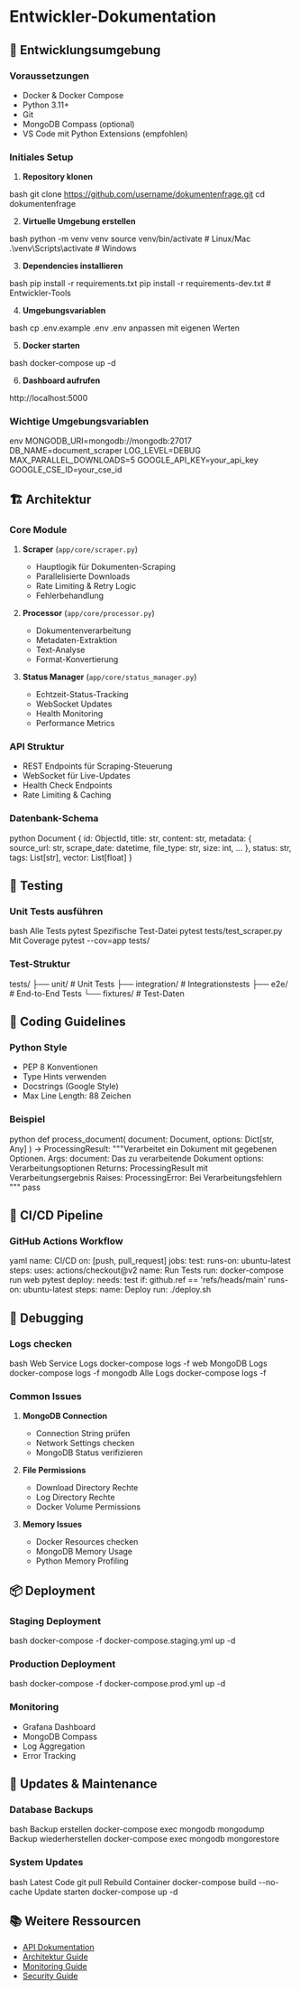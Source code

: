 # Entwickler-Dokumentation

## 🔧 Entwicklungsumgebung

### Voraussetzungen
- Docker & Docker Compose
- Python 3.11+
- Git
- MongoDB Compass (optional)
- VS Code mit Python Extensions (empfohlen)

### Initiales Setup

1. **Repository klonen** 

bash
git clone https://github.com/username/dokumentenfrage.git
cd dokumentenfrage


2. **Virtuelle Umgebung erstellen**

bash
python -m venv venv
source venv/bin/activate # Linux/Mac
.\venv\Scripts\activate # Windows


3. **Dependencies installieren**

bash
pip install -r requirements.txt
pip install -r requirements-dev.txt # Entwickler-Tools


4. **Umgebungsvariablen**

bash
cp .env.example .env
.env anpassen mit eigenen Werten


5. **Docker starten**

bash
docker-compose up -d


6. **Dashboard aufrufen**

http://localhost:5000


### Wichtige Umgebungsvariablen     


env
MONGODB_URI=mongodb://mongodb:27017
DB_NAME=document_scraper
LOG_LEVEL=DEBUG
MAX_PARALLEL_DOWNLOADS=5
GOOGLE_API_KEY=your_api_key
GOOGLE_CSE_ID=your_cse_id



## 🏗 Architektur

### Core Module

1. **Scraper** (`app/core/scraper.py`)
   - Hauptlogik für Dokumenten-Scraping
   - Parallelisierte Downloads
   - Rate Limiting & Retry Logic
   - Fehlerbehandlung

2. **Processor** (`app/core/processor.py`)
   - Dokumentenverarbeitung
   - Metadaten-Extraktion
   - Text-Analyse
   - Format-Konvertierung

3. **Status Manager** (`app/core/status_manager.py`)
   - Echtzeit-Status-Tracking
   - WebSocket Updates
   - Health Monitoring
   - Performance Metrics

### API Struktur
- REST Endpoints für Scraping-Steuerung
- WebSocket für Live-Updates
- Health Check Endpoints
- Rate Limiting & Caching

### Datenbank-Schema

python
Document {
id: ObjectId,
title: str,
content: str,
metadata: {
source_url: str,
scrape_date: datetime,
file_type: str,
size: int,
...
},
status: str,
tags: List[str],
vector: List[float]
}


## 🧪 Testing

### Unit Tests ausführen
bash
Alle Tests
pytest
Spezifische Test-Datei
pytest tests/test_scraper.py
Mit Coverage
pytest --cov=app tests/


### Test-Struktur

tests/
├── unit/ # Unit Tests
├── integration/ # Integrationstests
├── e2e/ # End-to-End Tests
└── fixtures/ # Test-Daten



## 📝 Coding Guidelines

### Python Style
- PEP 8 Konventionen
- Type Hints verwenden
- Docstrings (Google Style)
- Max Line Length: 88 Zeichen

### Beispiel

python
def process_document(
document: Document,
options: Dict[str, Any]
) -> ProcessingResult:
"""Verarbeitet ein Dokument mit gegebenen Optionen.
Args:
document: Das zu verarbeitende Dokument
options: Verarbeitungsoptionen
Returns:
ProcessingResult mit Verarbeitungsergebnis
Raises:
ProcessingError: Bei Verarbeitungsfehlern
"""
pass


## 🔄 CI/CD Pipeline

### GitHub Actions Workflow

yaml
name: CI/CD
on: [push, pull_request]
jobs:
test:
runs-on: ubuntu-latest
steps:
uses: actions/checkout@v2
name: Run Tests
run: docker-compose run web pytest
deploy:
needs: test
if: github.ref == 'refs/heads/main'
runs-on: ubuntu-latest
steps:
name: Deploy
run: ./deploy.sh


## 🐛 Debugging

### Logs checken

bash
Web Service Logs
docker-compose logs -f web
MongoDB Logs
docker-compose logs -f mongodb
Alle Logs
docker-compose logs -f


### Common Issues

1. **MongoDB Connection**
   - Connection String prüfen
   - Network Settings checken
   - MongoDB Status verifizieren

2. **File Permissions**
   - Download Directory Rechte
   - Log Directory Rechte
   - Docker Volume Permissions

3. **Memory Issues**
   - Docker Resources checken
   - MongoDB Memory Usage
   - Python Memory Profiling

## 📦 Deployment

### Staging Deployment

bash
docker-compose -f docker-compose.staging.yml up -d


### Production Deployment
bash
docker-compose -f docker-compose.prod.yml up -d


### Monitoring
- Grafana Dashboard
- MongoDB Compass
- Log Aggregation
- Error Tracking

## 🔄 Updates & Maintenance

### Database Backups

bash
Backup erstellen
docker-compose exec mongodb mongodump
Backup wiederherstellen
docker-compose exec mongodb mongorestore


### System Updates

bash
Latest Code
git pull
Rebuild Container
docker-compose build --no-cache
Update starten
docker-compose up -d


## 📚 Weitere Ressourcen

- [API Dokumentation](docs/API.md)
- [Architektur Guide](docs/ARCHITECTURE.md)
- [Monitoring Guide](docs/MONITORING.md)
- [Security Guide](docs/SECURITY.md)
